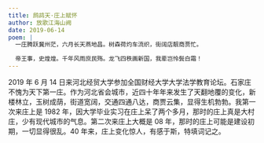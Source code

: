 ```yaml
---
title: 鹧鸪天·庄上赋怀
author: 放歌江海山阙
date: 2019-06-14
poem: |
  一庄腾跃冀州茫，六月长天燕地昌。树森荷灼车流织，街阔店靓商贾忙。

  帝王事，史煌煌。千年风雨庶民殇。龙飞四秩画新国，我辈岂怜鬓白霜！
---
```


2019 年 6 月 14 日来河北经贸大学参加全国财经大学大学法学教育论坛。石家庄不愧为天下第一庄。作为河北省会城市，近四十年年来发生了天翻地覆的变化，新楼林立，玉树成荫，街道宽阔，交通四通八达，商贾云集，显得生机勃勃。我第一次来庄上是 1982 年，因大学毕业实习在庄上呆了两个多月，那时的庄上真是大村庄，少有现代城市的气息。第二次来庄上大概是 08 年，那时的庄上可能是建设初期，一切显得很乱。40 年来，庄上变化惊人，有感于斯，特填词记之。

